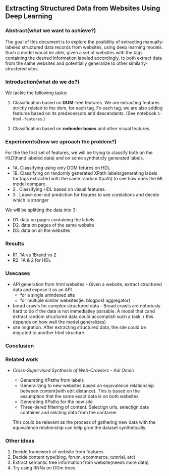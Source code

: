 ## Extracting Structured Data from Websites Using Deep Learning

### Abstract(what we want to achieve?)
The goal of this document is to explore the posibility of extracting manually-labeled structured data records from websites, using deep learning models. Such a model would be able, given a set of websites with the tags containing the desired information labeled accordingly, to both extract data from the same websites and potentially generalize to other similarly-structered sites.

### Introduction(what do we do?)
We tackle the following tasks:
1. Classification based on **DOM**-tree features. We are extracting features strictly related to the dom, for each tag. Fo each tag, we are also adding features based on its predecessors and descendants. (See notebook `1-html-features`.)

2. Classification based on **redender boxes** and other visual features.

### Experiments(how we aproach the problem?)
For the the first set of features, we will be trying to classify both on the HLD(hand labeled data) and on some syntheticly generated labels. 

* 1A. Classifying using only DOM  fetures on HDL
* 1B. Classifying on randomly generated XPath labels(generating labels for tags extracted with the same random Xpath) to see how does the ML model compare.
* 2 . Classifying HDL based on visual features.
* 3 . Leave-one-out prediction for feaures to see corelations and decide which is stronger

We will be splitting the data into 3:
* D1. data on pages containing the labels
* D2. data on pages of the same website
* D3. data on all the websites

### Results
* R1. 1A vs 1Brand vs 2
* R2. 1A & 2 for HDL

### Usecases
* API generation from html websites - Given a website, extract structured data and expose it as an API
  * for a single unindexed site
  * for multiple similar websites(ie. blogpost aggregator)
* borad crawls for complex structured data - Broad crawls are notoriusly hard to do if the data is not immediatley parsable. A model that cand extract random structured data could accomplish such a task. ( this depends on how well the model generalizes)
* site migration. After extracting structured data, the site could be migrated to another html structure.

### Conclusion

### Related work
* *Cross-Supervised Synthesis of Web-Crawlers - Adi Omari* 
  * Generating XPaths from labels
  * Generalizing to new websites based on equivalence relationship between content(with edit distance). This is based on the assumption that the same exact data is on both websites.
  * Generating XPaths for the new site
  * Three-tiered filtering of content. Selectign urls, selectign data container and selcting data from the container
  
  This could be relevant as the process of gathering new data with the equivalence relationship can help groe the dataset synthetically.

### Other ideas
1. Decide framework of website from features
2. Decide content type(blog, forum, ecommerce, tutorial, etc)
3. Extract semantic tree information from website(needs more data)
4. Try using RNNs on DOm trees
